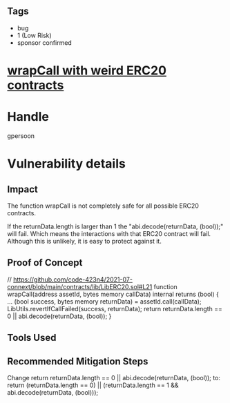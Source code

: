 ## Tags

- bug
- 1 (Low Risk)
- sponsor confirmed

# [wrapCall with weird ERC20 contracts](https://github.com/code-423n4/2021-07-connext-findings/issues/4) 

# Handle

gpersoon


# Vulnerability details

## Impact
The function wrapCall is not completely safe for all possible ERC20 contracts.

If the returnData.length is larger than 1 the "abi.decode(returnData, (bool));" will fail.
Which means the interactions with that ERC20 contract will fail.
Although this is unlikely, it is easy to protect against it.

## Proof of Concept
// https://github.com/code-423n4/2021-07-connext/blob/main/contracts/lib/LibERC20.sol#L21
    function wrapCall(address assetId, bytes memory callData) internal returns (bool) {
        ...
        (bool success, bytes memory returnData) = assetId.call(callData);
        LibUtils.revertIfCallFailed(success, returnData);
        return returnData.length == 0 || abi.decode(returnData, (bool));
    }

## Tools Used

## Recommended Mitigation Steps
Change return returnData.length == 0 || abi.decode(returnData, (bool));
to:
return (returnData.length == 0) || (returnData.length == 1 && abi.decode(returnData, (bool)));

